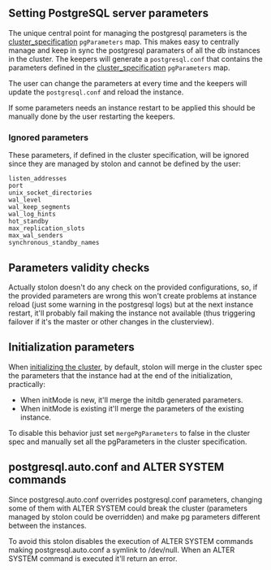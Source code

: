 ## Setting PostgreSQL server parameters

The unique central point for managing the postgresql parameters is the [cluster_specification](cluster_spec.md) `pgParameters` map. This makes easy to centrally manage and keep in sync the postgresql paramaters of all the db instances in the cluster. The keepers will generate a `postgresql.conf` that contains the parameters defined in the [cluster_specification](cluster_spec.md) `pgParameters` map.

The user can change the parameters at every time and the keepers will update the `postgresql.conf` and reload the instance.

If some parameters needs an instance restart to be applied this should be manually done by the user restarting the keepers.

### Ignored parameters

These parameters, if defined in the cluster specification, will be ignored since they are managed by stolon and cannot be defined by the user:

```
listen_addresses
port
unix_socket_directories
wal_level
wal_keep_segments
wal_log_hints
hot_standby
max_replication_slots
max_wal_senders
synchronous_standby_names
```

## Parameters validity checks

Actually stolon doesn't do any check on the provided configurations, so, if the provided parameters are wrong this won't create problems at instance reload (just some warning in the postgresql logs) but at the next instance restart, it'll probably fail making the instance not available (thus triggering failover if it's the master or other changes in the clusterview).


## Initialization parameters

When [initializing the cluster](initialization.md), by default, stolon will merge in the cluster spec the parameters that the instance had at the end of the initialization, practically:

* When initMode is new, it'll merge the initdb generated parameters.
* When initMode is existing it'll merge the parameters of the existing instance.

To disable this behavior just set `mergePgParameters` to false in the cluster spec and manually set all the pgParameters in the cluster specification.

## postgresql.auto.conf and ALTER SYSTEM commands

Since postgresql.auto.conf overrides postgresql.conf parameters, changing some of them with ALTER SYSTEM could break the cluster (parameters managed by stolon could be overridden) and make pg parameters different between the instances.

To avoid this stolon disables the execution of ALTER SYSTEM commands making postgresql.auto.conf a symlink to /dev/null. When an ALTER SYSTEM command is executed it'll return an error.
